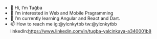 - 👋 Hi, I’m Tuğba
- 👀 I’m interested in Web and Mobile Pragramming
- 🌱 I’m currently learning Angular and React and Dart.
- 📫 How to reach me ig:@ylcnkytbb tw:@ylcnkytbb linkedIn:https://www.linkedin.com/in/tugba-yalcinkaya-a340001b8

<!---
ylcnkytbb/ylcnkytbb is a ✨ special ✨ repository because its `README.md` (this file) appears on your GitHub profile.
You can click the Preview link to take a look at your changes.
--->
